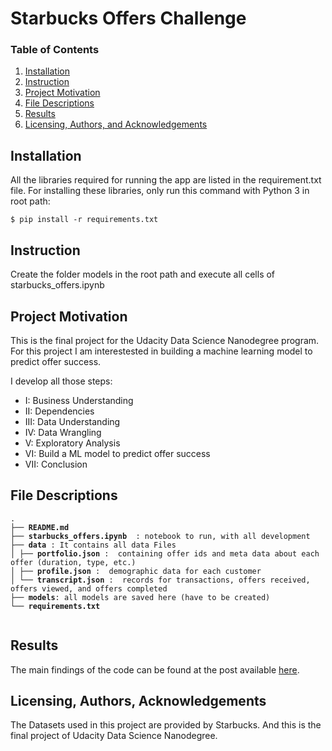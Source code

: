 # Starbucks Offers Challenge

### Table of Contents

1. [Installation](#installation)
2. [Instruction](#instruction)
2. [Project Motivation](#motivation)
3. [File Descriptions](#files)
4. [Results](#results)
5. [Licensing, Authors, and Acknowledgements](#licensing)


## Installation <a name="installation"></a>

All the libraries required for running the app are listed in the requirement.txt file.
For installing these libraries, only run this command with Python 3 in root path:

```
$ pip install -r requirements.txt
```


## Instruction <a name="instruction"></a>

Create the folder models in the root path and execute all cells of starbucks_offers.ipynb


## Project Motivation<a name="motivation"></a>

This is the final project for the Udacity Data Science Nanodegree program. For this project I am interestested in building a machine learning model to predict offer success. 

I develop all those steps: 

- I: Business Understanding
- II: Dependencies
- III: Data Understanding
- IV: Data Wrangling
- V: Exploratory Analysis
- VI: Build a ML model to predict offer success
- VII: Conclusion


## File Descriptions <a name="files"></a>
<pre>
<code>.
├── <b>README.md</b>
├── <b>starbucks_offers.ipynb </b> : notebook to run, with all development
├── <b>data</b> : It contains all data Files 
│ ├── <b>portfolio.json</b> :  containing offer ids and meta data about each offer (duration, type, etc.)
│ ├── <b>profile.json</b> :  demographic data for each customer
│ └── <b>transcript.json</b> :  records for transactions, offers received, offers viewed, and offers completed
├── <b>models</b>: all models are saved here (have to be created)
└── <b>requirements.txt</b>
 </code>
</pre>


## Results<a name="results"></a>

The main findings of the code can be found at the post available [here](https://matheusvclls.medium.com/how-to-improve-your-sales-with-data-science-9ea4b66f6a1b).


## Licensing, Authors, Acknowledgements<a name="licensing"></a>

The Datasets used in this project are provided by Starbucks. And this is the final project of Udacity Data Science Nanodegree.
